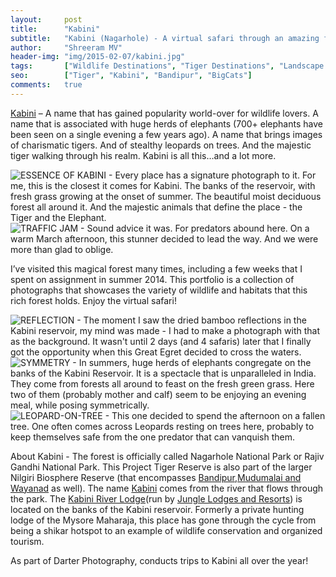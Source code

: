 ```yaml
---
layout:     post
title:      "Kabini"
subtitle:   "Kabini (Nagarhole) - A virtual safari through an amazing forest"
author:     "Shreeram MV"
header-img: "img/2015-02-07/kabini.jpg"
tags:       ["Wildlife Destinations", "Tiger Destinations", "Landscape Destinations", "Kabini"]
seo: 		["Tiger", "Kabini", "Bandipur", "BigCats"]
comments:   true
---
```



<p><a href="http://www.wilderhood.com/destination/Kabini" target="_blank">Kabini</a> – A name that has gained popularity world-over for wildlife lovers. A name that is associated with huge herds of elephants (700+ elephants have been seen on a single evening a few years ago). A name that brings images of charismatic tigers. And of stealthy leopards on trees. And the majestic tiger walking through his realm. Kabini is all this…and a lot more. </p>

<img src="{{ site.baseurl }}/img/2015-02-07/kabini_elephant.jpg"  alt="ESSENCE OF KABINI - Every place has a signature photograph to it. For me, this is the closest it comes for Kabini. The banks of the reservoir, with fresh grass growing at the onset of summer. The beautiful moist deciduous forest all around it. And the majestic animals that define the place - the Tiger and the Elephant.">

<img src="{{ site.baseurl }}/img/2015-02-07/kabini_leopard.jpg"  alt="TRAFFIC JAM - Sound advice it was. For predators abound here. On a warm March afternoon, this stunner decided to lead the way. And we were more than glad to oblige.">

<p>I’ve visited this magical forest many times, including a few weeks that I spent on assignment in summer 2014.  This portfolio is a collection of photographs that showcases the variety of wildlife and habitats that this rich forest holds. Enjoy the virtual safari! </p>

<img src="{{ site.baseurl }}/img/2015-02-07/kabini1.jpg"  alt="REFLECTION - The moment I saw the dried bamboo reflections in the Kabini reservoir, my mind was made - I had to make a photograph with that as the background. It wasn't until 2 days (and 4 safaris) later that I finally got the opportunity when this Great Egret decided to cross the waters.">

<img src="{{ site.baseurl }}/img/2015-02-07/kabini_elephants.jpg"  alt="SYMMETRY - In summers, huge herds of elephants congregate on the banks of the Kabini Reservoir. It is a spectacle that is unparalleled in India. They come from forests all around to feast on the fresh green grass. Here two of them (probably mother and calf) seem to be enjoying an evening meal, while posing symmetrically.">

<img src="{{ site.baseurl }}/img/2015-02-07/kabini_leopard1.jpg"  alt="LEOPARD-ON-TREE - This one decided to spend the afternoon on a fallen tree. One often comes across Leopards resting on trees here, probably to keep themselves safe from the one predator that can vanquish them.">

<p>About  Kabini - The forest is officially called Nagarhole National Park or Rajiv Gandhi National Park. This Project Tiger Reserve is also part of the larger Nilgiri Biosphere Reserve (that encompasses <a href="http://www.wilderhood.com/destination/Bandipur" target="_blank">Bandipur</a>,<a href="http://www.wilderhood.com/destination/Wayanad" target="_blank">Mudumalai and Wayanad</a> as well). The name <a href="http://www.wilderhood.com/destination/Kabini" target="_blank">Kabini</a> comes from the river that flows through the park. The <a href="http://www.wilderhood.com/accommodation/Kabini River Lodge" target="_blank">Kabini River Lodge</a>(run by <a href="http://www.wilderhood.com/accommodationOwner/Jungle Lodges & Resorts" target="_blank">Jungle Lodges and Resorts</a>) is located on the banks of the Kabini reservoir. Formerly a private hunting lodge of the Mysore Maharaja, this place has gone through the cycle from being a shikar hotspot to an example of wildlife conservation and organized tourism.</p>

<p>As part of <a href="http://www.wilderhood.com/organizer/Darter Photography" target="_blank" style="text-decoration:none">Darter Photography</a>, conducts trips to Kabini</a> all over the year!</p>